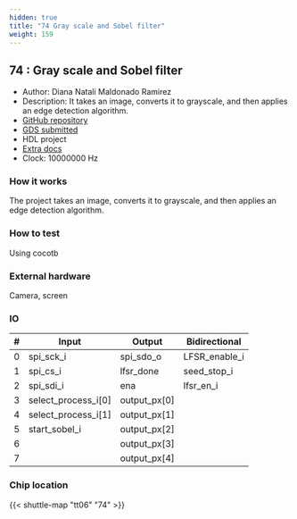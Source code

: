 ```yaml
---
hidden: true
title: "74 Gray scale and Sobel filter"
weight: 159
---
```


## 74 : Gray scale and Sobel filter

* Author: Diana Natali Maldonado Ramirez
* Description: It takes an image, converts it to grayscale, and then applies an edge detection algorithm.
* [GitHub repository](https://github.com/DianaNatali/tt06_grayscale_sobel)
* [GDS submitted](https://github.com/DianaNatali/tt06_grayscale_sobel/actions/runs/8758823349)
* HDL project
* [Extra docs](None)
* Clock: 10000000 Hz

<!---

This file is used to generate your project datasheet. Please fill in the information below and delete any unused
sections.

You can also include images in this folder and reference them in the markdown. Each image must be less than
512 kb in size, and the combined size of all images must be less than 1 MB.
-->


### How it works

The project takes an image, converts it to grayscale, and then applies an edge detection algorithm.

### How to test

Using cocotb

### External hardware

Camera, screen


### IO

| # | Input          | Output         | Bidirectional   |
| - | -------------- | -------------- | --------------- |
| 0 | spi_sck_i | spi_sdo_o | LFSR_enable_i |
| 1 | spi_cs_i | lfsr_done | seed_stop_i |
| 2 | spi_sdi_i | ena | lfsr_en_i |
| 3 | select_process_i[0] | output_px[0] |  |
| 4 | select_process_i[1] | output_px[1] |  |
| 5 | start_sobel_i | output_px[2] |  |
| 6 |  | output_px[3] |  |
| 7 |  | output_px[4] |  |

### Chip location

{{< shuttle-map "tt06" "74" >}}
